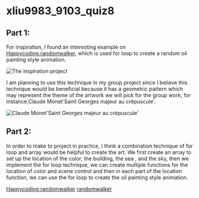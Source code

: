 # xliu9983_9103_quiz8
## **Part 1:**
For inspiration, I found an interesting example on [Happycoding,randomwalker](https://happycoding.io/tutorials/p5js/animation/random-walker), which is used for loop to create a random oil painting style animation.

![The inspiration project](https://happycoding.io/tutorials/p5js/animation/images/random-walker-1.png)

I am planning to use this technique in my group project since I believe this technique would be beneficial because it has a geometric pattern which may represent the theme of the artwork we will pick for the group work, for instance,Claude Monet'Saint Georges majeur au crépuscule'.

![Claude Monet'Saint Georges majeur au crépuscule'](https://upload.wikimedia.org/wikipedia/commons/thumb/d/da/Claude_Monet%2C_Saint-Georges_majeur_au_cr%C3%A9puscule.jpg/1200px-Claude_Monet%2C_Saint-Georges_majeur_au_cr%C3%A9puscule.jpg)

## **Part 2:**
In order to make to project in practice, I think a combination technique of for loop and array would be helpful to create the art. We first create an array to set up the location of the color, the building, the sea , and the sky, then we implement the for loop technique, we can create multiple functions for the location of color and scene control and then in each part of the location function, we can use the for loop to create the oil painting style animation.

[Happycoding,randomwalker](https://youtu.be/m2lT4QojnGg)
[randomwalker](https://drive.google.com/file/d/1ig4ZLbhLAgsZ9i4uAYXbixn1rQMLulnX/view?usp=drive_link)


